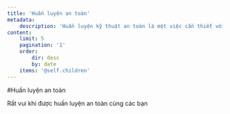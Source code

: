 ```yaml
---
title: 'Huấn luyện an toàn'
metadata:
    description: 'Huấn luyện kỹ thuật an toàn là một việc cần thiết với mỗi doanh nghiệp'
content:
    limit: 5
    pagination: '1'
    order:
        dir: desc
        by: date
    items: '@self.children'
---
```


#Huấn luyện an toàn

Rất vui khi được huấn luyện an toàn cùng các bạn
